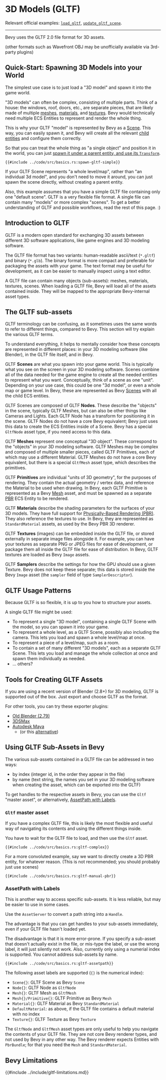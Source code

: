 # 3D Models (GLTF)

Relevant official examples:
[`load_gltf`](https://github.com/bevyengine/bevy/blob/latest/examples/3d/load_gltf.rs),
[`update_gltf_scene`](https://github.com/bevyengine/bevy/blob/latest/examples/3d/update_gltf_scene.rs).

---

Bevy uses the GLTF 2.0 file format for 3D assets.

(other formats such as Wavefront OBJ may be unofficially available via 3rd-party plugins)

## Quick-Start: Spawning 3D Models into your World

The simplest use case is to just load a "3D model" and spawn it into the game world.

"3D models" can often be complex, consisting of multiple parts. Think of a
house: the windows, roof, doors, etc., are separate pieces, that are likely
made of multiple [meshes](./meshes.md), [materials](./materials.md), and
[textures](./textures.md). Bevy would technically need multiple ECS Entities
to represent and render the whole thing.

This is why your GLTF "model" is represented by Bevy as a [Scene](./scenes.md).
This way, you can easily spawn it, and Bevy will create all the relevant [child
entities](../programming/parent-child.md) and configure them correctly.

So that you can treat the whole thing as "a single object" and position
it in the world, you can just [spawn it under a parent entity, and use its
`Transform`](./transforms.md#bevys-transforms).

```rust,no_run,noplayground
{{#include ../code/src/basics.rs:spawn-gltf-simple}}
```

If your GLTF Scene represents "a whole level/map", rather than "an individual
3d model", and you don't need to move it around, you can just spawn the
scene directly, without creating a parent entity.

Also, this example assumes that you have a simple GLTF file containing only
one "default scene". GLTF is a very flexible file format. A single file can
contain many "models" or more complex "scenes". To get a better understanding
of GLTF and possible workflows, read the rest of this page. :)

## Introduction to GLTF

GLTF is a modern open standard for exchanging 3D assets between different
3D software applications, like game engines and 3D modeling software.

The GLTF file format has two variants: human-readable ascii/text (`*.gltf`)
and binary (`*.glb`). The binary format is more compact and preferable
for packaging the assets with your game. The text format may be useful for
development, as it can be easier to manually inspect using a text editor.

A GLTF file can contain many objects (sub-assets): meshes, materials, textures,
scenes. When loading a GLTF file, Bevy will load all of the assets contained
inside. They will be mapped to the appropriate Bevy-internal asset types.

## The GLTF sub-assets

GLTF terminology can be confusing, as it sometimes uses the same words to
refer to different things, compared to Bevy. This section will try explain
the various GLTF terms.

To understand everything, it helps to mentally consider how these concepts are
represented in different places: in your 3D modeling software (like Blender),
in the GLTF file itself, and in Bevy.

GLTF **Scenes** are what you spawn into your game world. This is typically
what you see on the screen in your 3D modeling software. Scenes combine
all of the data needed for the game engine to create all the needed
entities to represent what you want. Conceptually, think of a scene as one
"unit". Depending on your use case, this could be one "3d model",
or even a whole map or game level. In Bevy, these are represented as Bevy
[Scenes](./scenes.md) with all the child ECS entities.

GLTF Scenes are composed of GLTF **Nodes**. These describe the "objects" in
the scene, typically GLTF Meshes, but can also be other things like Cameras
and Lights. Each GLTF Node has a transform for positioning it in the scene.
GLTF Nodes do not have a core Bevy equivalent; Bevy just uses this data to
create the ECS Entities inside of a Scene. Bevy has a special `GltfNode`
asset type, if you need access to this data.

GLTF **Meshes** represent one conceptual "3D object". These correspond to
the "objects" in your 3D modeling software. GLTF Meshes may be complex and
composed of multiple smaller pieces, called GLTF Primitives, each of which
may use a different Material. GLTF Meshes do not have a core Bevy equivalent,
but there is a special `GltfMesh` asset type, which describes the primitives.

GLTF **Primitives** are individual "units of 3D geometry", for the purposes of
rendering. They contain the actual geometry / vertex data, and reference the
Material to be used when drawing. In Bevy, each GLTF Primitive is represented
as a Bevy [Mesh](./meshes.md) asset, and must be spawned as a separate
[PBR](./pbr.md) ECS Entity to be rendered.

GLTF **Materials** describe the shading parameters for the surfaces of
your 3D models. They have full support for [Physically-Based Rendering
(PBR)](./pbr.md). They also reference the textures to use. In Bevy, they are
represented as `StandardMaterial` assets, as used by the Bevy PBR 3D renderer.

GLTF **Textures** (images) can be embedded inside the GLTF file, or stored
externally in separate image files alongside it. For example, you can have
your textures as separate PNG or JPEG files for ease of development, or
package them all inside the GLTF file for ease of distribution. In Bevy,
GLTF textures are loaded as Bevy `Image` assets.

GLTF **Samplers** describe the settings for how the GPU should use a
given Texture. Bevy does not keep these separate; this data is stored inside
the Bevy `Image` asset (the `sampler` field of type `SamplerDescriptor`).

## GLTF Usage Patterns

Because GLTF is so flexible, it is up to you how to structure your assets.

A single GLTF file might be used:
  - To represent a single "3D model", containing a single
    GLTF Scene with the model, so you can spawn it into your game.
  - To represent a whole level, as a GLTF Scene, possibly also including
    the camera. This lets you load and spawn a whole level/map at once.
  - To represent a piece of a level/map, such as a room.
  - To contain a set of many different "3D models", each as a separate GLTF Scene.
    This lets you load and manage the whole collection at once and spawn them individually as needed.
  - ... others?

## Tools for Creating GLTF Assets

If you are using a recent version of Blender (2.8+) for 3D modeling, GLTF
is supported out of the box. Just export and choose GLTF as the format.

For other tools, you can try these exporter plugins:
  - [Old Blender (2.79)](https://doc.babylonjs.com/extensions/Exporters/Blender_to_glTF)
  - [3DSMax](https://doc.babylonjs.com/extensions/Exporters/3DSMax_to_glTF)
  - [Autodesk Maya](https://doc.babylonjs.com/extensions/Exporters/Maya_to_glTF)
    - (or this [alternative](https://kashika.co.jp/product/gltfexporter/))

## Using GLTF Sub-Assets in Bevy

The various sub-assets contained in a GLTF file can be addressed in two ways:
  - by index (integer id, in the order they appear in the file)
  - by name (text string, the names you set in your 3D modeling software
    when creating the asset, which can be exported into the GLTF)

To get handles to the respective assets in Bevy, you can use the `Gltf` "master
asset", or alternatively, [AssetPath with Labels](./assets.md#assetpath-and-labels).

### `Gltf` master asset

If you have a complex GLTF file, this is likely the most flexible and useful
way of navigating its contents and using the different things inside.

You have to wait for the GLTF file to load, and then use the `Gltf` asset.

```rust,no_run,noplayground
{{#include ../code/src/basics.rs:gltf-complex}}
```

For a more convoluted example, say we want to directly create a 3D PBR
entity, for whatever reason. (This is not recommended; you should probably
just use scenes)

```rust,no_run,noplayground
{{#include ../code/src/basics.rs:gltf-manual-pbr}}
```

### AssetPath with Labels

This is another way to access specific sub-assets. It is less reliable,
but may be easier to use in some cases.

Use the `AssetServer` to convert a path string into a `Handle`.

The advantage is that you can get handles to your sub-assets immediately,
even if your GLTF file hasn't loaded yet.

The disadvantage is that it is more error-prone. If you specify a sub-asset
that doesn't actually exist in the file, or mis-type the label, or use the
wrong label, it will just silently not work. Also, currently only using a
numerial index is supported. You cannot address sub-assets by name.

```rust,no_run,noplayground
{{#include ../code/src/basics.rs:gltf-assetpath}}
```

The following asset labels are supported (`{}` is the numerical index):
  - `Scene{}`: GLTF Scene as Bevy `Scene`
  - `Node{}`: GLTF Node as `GltfNode`
  - `Mesh{}`: GLTF Mesh as `GltfMesh`
  - `Mesh{}/Primitive{}`: GLTF Primitive as Bevy `Mesh`
  - `Material{}`: GLTF Material as Bevy `StandardMaterial`
  - `DefaultMaterial`: as above, if the GLTF file contains a default material with no index
  - `Texture{}`: GLTF Texture as Bevy `Texture`

The `GltfNode` and `GltfMesh` asset types are only useful to help you navigate
the contents of your GLTF file. They are not core Bevy renderer types, and
not used by Bevy in any other way. The Bevy renderer expects Entities with
`PbrBundle`; for that you need the `Mesh` and `StandardMaterial`.

## Bevy Limitations

{{#include ../include/gltf-limitations.md}}
